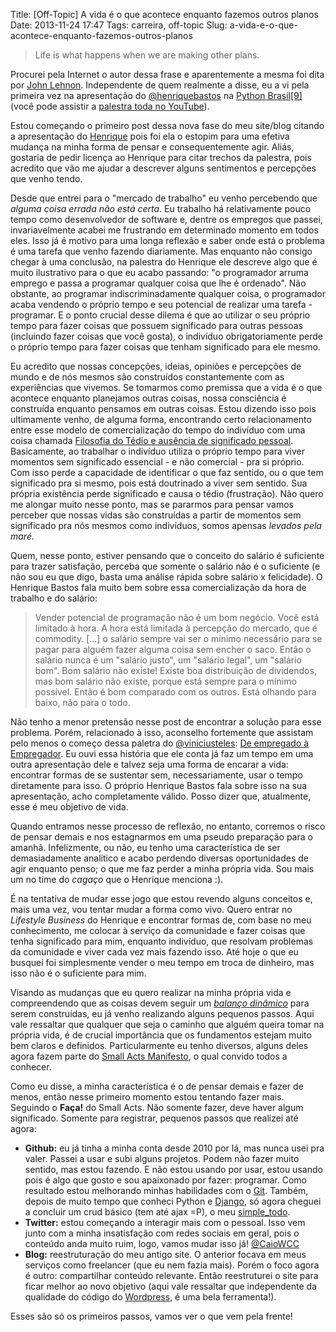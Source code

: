 Title: [Off-Topic] A vida é o que acontece enquanto fazemos outros planos
Date: 2013-11-24 17:47
Tags: carreira, off-topic
Slug: a-vida-e-o-que-acontece-enquanto-fazemos-outros-planos

> Life is what happens when we are making other plans.

Procurei pela Internet o autor dessa frase e aparentemente a mesma foi
dita por [John
Lehnon](http://spot.colorado.edu/~kreutzer/SomeofMyFavoriteQuotes.htm "Quotes").
Independente de quem realmente a disse, eu a vi pela primeira vez na
apresentação do
[@henriquebastos](https://twitter.com/henriquebastos "Twitter do Henrique Bastos")
na [Python
Brasil[9]](http://2013.pythonbrasil.org.br/pythonbrasil "Python Brasil e Plone Conference 2013")
(você pode assistir a [palestra toda no
YouTube](http://www.youtube.com/watch?v=4PYh5Y_nWvU "Lifestyle Business e o Ecossistema Python por Henrique Bastos")).

Estou começando o primeiro post dessa nova fase do meu site/blog citando
a apresentação do
[Henrique](http://welcometothedjango.com.br/ "Welcome to the Django por Henrique Bastos")
pois foi ela o estopim para uma efetiva mudança na minha forma de pensar
e consequentemente agir. Aliás, gostaria de pedir licença ao Henrique
para citar trechos da palestra, pois acredito que vão me ajudar a
descrever alguns sentimentos e percepções que venho tendo.

<!--more-->

Desde que entrei para o "mercado de trabalho" eu venho percebendo que
*alguma coisa errada não está certa*. Eu trabalho há relativamente pouco
tempo como desenvolvedor de software e, dentre os empregos que passei,
invariavelmente acabei me frustrando em determinado momento em todos
eles. Isso já é motivo para uma longa reflexão e saber onde está o
problema é uma tarefa que venho fazendo diariamente. Mas enquanto não
consigo chegar à uma conclusão, na palestra do Henrique ele descreve
algo que é muito ilustrativo para o que eu acabo passando: "o
programador arruma emprego e passa a programar qualquer coisa que lhe é
ordenado". Não obstante, ao programar indiscriminadamente qualquer
coisa, o programador acaba vendendo o próprio tempo e seu potencial de
realizar uma tarefa - programar. E o ponto crucial desse dilema é que ao
utilizar o seu próprio tempo para fazer coisas que possuem significado
para outras pessoas (incluindo fazer coisas que você gosta), o indivíduo
obrigatoriamente perde o próprio tempo para fazer coisas que tenham
significado para ele mesmo.

Eu acredito que nossas concepções, ideias, opiniões e percepções de
mundo e de nós mesmos são construídos constantemente com as experiências
que vivemos. Se tomarmos como premissa que a vida é o que acontece
enquanto planejamos outras coisas, nossa consciência é construída
enquanto pensamos em outras coisas. Estou dizendo isso pois ultimamente
venho, de alguma forma, encontrando certo relacionamento entre esse
modelo de comercialização do tempo do indivíduo com uma coisa chamada
[Filosofia do Tédio e ausência de significado
pessoal](http://literatortura.com/2013/02/filosofia-do-tedio-e-ausencia-de-significado-pessoal/ "Filosofia do Tédio").
Basicamente, ao trabalhar o indivíduo utiliza o próprio tempo para viver
momentos sem significado essencial - e não comercial - pra si próprio.
Com isso perde a capacidade de identificar o que faz sentido, ou o que
tem significado pra si mesmo, pois está doutrinado a viver sem sentido.
Sua própria existência perde significado e causa o tédio (frustração).
Não quero me alongar muito nesse ponto, mas se pararmos para pensar
vamos perceber que nossas vidas são construídas a partir de momentos sem
significado pra nós mesmos como indivíduos, somos apensas *levados pela
maré.*

Quem, nesse ponto, estiver pensando que o conceito do salário é
suficiente para trazer satisfação, perceba que somente o salário não é o
suficiente (e não sou eu que digo, basta uma análise rápida sobre
salário x felicidade). O Henrique Bastos fala muito bem sobre essa
comercialização da hora de trabalho e do salário:

> Vender potencial de programação não é um bom negócio. Você está
> limitado à hora. A hora está limitada à percepção do mercado, que é
> commodity. [...] o salário sempre vai ser o mínimo necessário para se
> pagar para alguém fazer alguma coisa sem encher o saco. Então o
> salário nunca é um "salário justo", um "salário legal", um "salário
> bom". Bom salário não existe! Existe boa distribuição de dividendos,
> mas bom salário não existe, porque está sempre para o mínimo possível.
> Então é bom comparado com os outros. Está olhando para baixo, não para
> o todo.

Não tenho a menor pretensão nesse post de encontrar a solução para esse
problema. Porém, relacionado à isso, aconselho fortemente que assistam
pelo menos o começo dessa paletra do
[@viniciusteles](https://twitter.com/viniciusteles "Twitter do Vinícius Teles"):
[De empregado à
Empregador](http://www.youtube.com/watch?v=3VXz506gn8c "De empregado a empregador - Vinícius Teles").
Eu ouvi essa história que ele conta já faz um tempo em uma outra
apresentação dele e talvez seja uma forma de encarar a vida: encontrar
formas de se sustentar sem, necessariamente, usar o tempo diretamente
para isso. O próprio Henrique Bastos fala sobre isso na sua
apresentação, acho completamente válido. Posso dizer que, atualmente,
esse é meu objetivo de vida.

Quando entramos nesse processo de reflexão, no entanto, corremos o risco
de pensar demais e nos estagnarmos em uma pseudo preparação para o
amanhã. Infelizmente, ou não, eu tenho uma característica de ser
demasiadamente analítico e acabo perdendo diversas oportunidades de agir
enquanto penso; o que me faz perder a minha própria vida. Sou mais um no
time do *cagaço* que o Henrique menciona :).

É na tentativa de mudar esse jogo que estou revendo alguns conceitos e,
mais uma vez, vou tentar mudar a forma como vivo. Quero entrar
no *Lifestyle Business* do Henrique e encontrar formas de, com base no
meu conhecimento, me colocar à serviço da comunidade e fazer coisas que
tenha significado para mim, enquanto indivíduo, que resolvam problemas
da comunidade e viver cada vez mais fazendo isso. Até hoje o que eu
busquei foi simplesmente vender o meu tempo em troca de dinheiro, mas
isso não é o suficiente para mim.

Visando as mudanças que eu quero realizar na minha própria vida e
compreendendo que as coisas devem seguir um [*balanço
dinâmico*](http://youtu.be/4PYh5Y_nWvU?t=26m16s "Balanço dinâmico para mudar")
para serem construídas, eu já venho realizando alguns pequenos passos.
Aqui vale ressaltar que qualquer que seja o caminho que alguém queira
tomar na própria vida, é de crucial importância que os fundamentos
estejam muito bem claros e definidos. Particularmente eu tenho diversos,
alguns deles agora fazem parte do [Small Acts
Manifesto](http://smallactsmanifesto.org/ "Small Acts Manifesto"), o
qual convido todos a conhecer.

Como eu disse, a minha característica é o de pensar demais e fazer de
menos, então nesse primeiro momento estou tentando fazer mais. Seguindo
o **Faça!** do Small Acts. Não somente fazer, deve haver algum
significado. Somente para registrar, pequenos passos que realizei até
agora:

-   **Github:** eu já tinha a minha conta desde 2010 por lá, mas nunca
    usei pra valer. Passei a usar e subi alguns projetos. Podem não
    fazer muito sentido, mas estou fazendo. E não estou usando por usar,
    estou usando pois é algo que gosto e sou apaixonado por fazer:
    programar. Como resultado estou melhorando minhas habilidades com o
    [Git](http://git-scm.com/ "Git Source management"). Também, depois
    de muito tempo que conheci Python e
    [Django](https://www.djangoproject.com/ "Django framework"), só
    agora cheguei a concluir um crud básico (tem até ajax =P), o meu
    [simple\_todo](https://github.com/cacarrara/simple_todo "Caio Carrara - Simple TODO").
-   **Twitter:** estou começando a interagir mais com o pessoal. Isso
    vem junto com a minha insatisfação com redes sociais em geral, pois
    o conteúdo anda muito ruim, logo, vamos mudar isso já!
    [@CaioWCC](http://twitter.com/CaioWCC "Twitter do Caio Carrara")
-   **Blog:** reestruturação do meu antigo site. O anterior focava em
    meus serviços como freelancer (que eu nem fazia mais). Porém o foco
    agora é outro: compartilhar conteúdo relevante. Então reestruturei o
    site para ficar melhor ao novo objetivo (aqui vale ressaltar que
    independente da qualidade do código do
    [Wordpress](http://wordpress.org/ "Wordpress site"), é uma bela
    ferramenta!).

Esses são só os primeiros passos, vamos ver o que vem pela frente!

